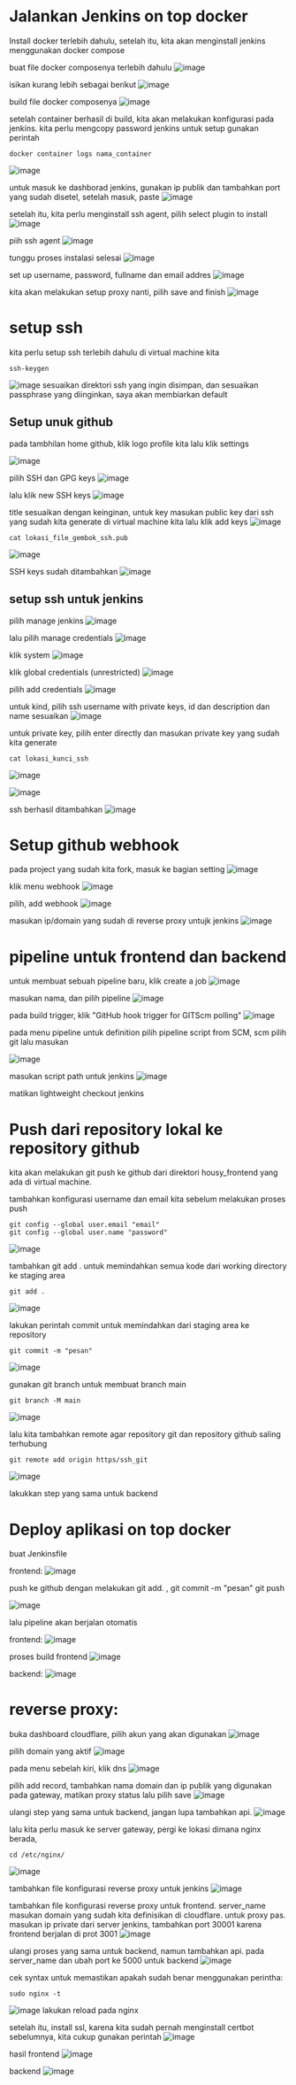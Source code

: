 # Jalankan Jenkins on top docker

Install docker terlebih dahulu,
setelah itu, kita akan menginstall jenkins menggunakan docker compose

buat file docker composenya terlebih dahulu
![image](https://user-images.githubusercontent.com/36489276/206492361-6ca98647-87ed-4c66-b0c9-a7f53a72a4fe.png)


isikan kurang lebih sebagai berikut
![image](https://user-images.githubusercontent.com/36489276/206492072-9c5eca1c-7ab4-4714-85ad-db737789f5e8.png)

build file docker composenya
![image](https://user-images.githubusercontent.com/36489276/206493456-0d634a2b-61ff-46b0-9a62-8194968a8caf.png)

setelah container berhasil di build, kita akan melakukan konfigurasi pada jenkins.
kita perlu mengcopy password jenkins untuk setup
gunakan perintah 
```
docker container logs nama_container
```
![image](https://user-images.githubusercontent.com/36489276/206495373-9831195c-4a82-45ab-8fe9-42daa789de1d.png)

untuk masuk ke dashborad jenkins, gunakan ip publik dan tambahkan port yang sudah disetel, setelah masuk, paste 
![image](https://user-images.githubusercontent.com/36489276/206496162-9143dc0f-51fb-46c3-a6ba-797e2508314d.png)

setelah itu, kita perlu menginstall ssh agent, pilih select plugin to install
![image](https://user-images.githubusercontent.com/36489276/206497089-3941bb6c-ee84-4e21-9db6-1a4ec59db57c.png)

piih ssh agent
![image](https://user-images.githubusercontent.com/36489276/206498117-aeb5d08a-641a-4f6f-8a07-f565a0e399e6.png)

tunggu proses instalasi selesai
![image](https://user-images.githubusercontent.com/36489276/206498226-6b3bb326-1806-4c48-820b-3586a87320bb.png)

set up username, password, fullname dan email addres
![image](https://user-images.githubusercontent.com/36489276/206498951-bbce3abb-8eeb-44c4-9528-13e1da0e5c79.png)

kita akan melakukan setup proxy nanti, pilih save and finish
![image](https://user-images.githubusercontent.com/36489276/206499492-5e5fcb65-8b49-448f-a7eb-95309feab113.png)

# setup ssh
kita perlu setup ssh terlebih dahulu di virtual machine kita
```
ssh-keygen
```
![image](https://user-images.githubusercontent.com/36489276/206378634-655b8182-8bee-4688-a36d-41b8182bbb9c.png)
sesuaikan direktori ssh yang ingin disimpan, dan sesuaikan passphrase yang diinginkan, saya akan membiarkan default

## Setup unuk github
pada tambhilan home github, klik logo profile kita lalu klik settings

![image](https://user-images.githubusercontent.com/36489276/206379166-6aa0c1b2-92b2-4a79-9949-4b4912ec9237.png)

pilih SSH dan GPG keys
![image](https://user-images.githubusercontent.com/36489276/206379275-0acb8afe-f83b-4e55-8710-2428e2c76091.png)

lalu klik new SSH keys
![image](https://user-images.githubusercontent.com/36489276/206379544-f13f0aa3-bcf8-422f-9f5d-df0a780317e1.png)

title sesuaikan dengan keinginan,
untuk key masukan public key dari ssh yang sudah kita generate di virtual machine kita lalu klik add keys
![image](https://user-images.githubusercontent.com/36489276/206380320-a35639c5-0137-41fe-8eb2-0a238b4c536d.png)

```
cat lokasi_file_gembok_ssh.pub
```
![image](https://user-images.githubusercontent.com/36489276/206379980-81ab867f-1f15-46e2-835a-04739ea48269.png)

SSH keys sudah ditambahkan
![image](https://user-images.githubusercontent.com/36489276/206380683-21edde7f-2b0b-4909-adf5-4a7938351d53.png)

## setup ssh untuk jenkins

pilih manage jenkins
![image](https://user-images.githubusercontent.com/36489276/206382002-069afbde-230c-419f-9dac-f732a78ae61b.png)

lalu pilih manage credentials
![image](https://user-images.githubusercontent.com/36489276/206382123-223f10e3-4142-40e1-9a86-1e7d6e0efa81.png)

klik system
![image](https://user-images.githubusercontent.com/36489276/206382682-d5251e35-b4a5-446d-bbaf-e6d7f304ec12.png)

klik global credentials (unrestricted)
![image](https://user-images.githubusercontent.com/36489276/206382814-1cb7c6a1-cbe5-4b5c-a28c-cea28413c66d.png)

pilih add credentials
![image](https://user-images.githubusercontent.com/36489276/206382859-2cb90a2f-c06a-47d2-8536-86eac7c26faf.png)

untuk kind, pilih ssh username with private keys, id dan description dan name sesuaikan
![image](https://user-images.githubusercontent.com/36489276/206383615-9fe0fc59-cb44-450a-8060-b3899ce6be8a.png)

untuk private key, pilih enter directly dan masukan private key yang sudah kita generate
```
cat lokasi_kunci_ssh
```
![image](https://user-images.githubusercontent.com/36489276/206384167-be675843-45ce-405c-9341-86fdbd267564.png)

![image](https://user-images.githubusercontent.com/36489276/206383962-4ea6f124-447c-4f05-981f-942ff9d6d375.png)

ssh berhasil ditambahkan
![image](https://user-images.githubusercontent.com/36489276/206384432-4165d491-42c6-43ba-a224-6e50765ed481.png)

# Setup github webhook

pada project yang sudah kita fork, masuk ke bagian setting
![image](https://user-images.githubusercontent.com/36489276/206505171-92b419dd-f9b0-4646-8d20-4a69a37a8966.png)

klik menu webhook
![image](https://user-images.githubusercontent.com/36489276/206505572-19722d33-4427-4fa7-9a2c-42efa308f7c6.png)

pilih, add webhook
![image](https://user-images.githubusercontent.com/36489276/206505754-15a92f92-d590-4fb8-91e6-a28f7f5e6acb.png)

masukan ip/domain yang sudah di reverse proxy untujk jenkins
![image](https://user-images.githubusercontent.com/36489276/206506916-e00c5e7a-3cef-4fa6-ae75-56595d1af2d3.png)

# pipeline untuk frontend dan backend

untuk membuat sebuah pipeline baru, klik create a job
![image](https://user-images.githubusercontent.com/36489276/206452340-5d06e03e-7f95-458f-af34-90612b2a0e8a.png)

masukan nama, dan pilih pipeline
![image](https://user-images.githubusercontent.com/36489276/206455553-f4e16549-e29c-4150-930a-8266e41e8eee.png)

pada build trigger, klik "GitHub hook trigger for GITScm polling"
![image](https://user-images.githubusercontent.com/36489276/206455852-14adbf53-695e-4642-8bfa-d3e199e18a83.png)

pada menu pipeline
untuk definition pilih pipeline script from SCM,
scm pilih git
lalu masukan 

![image](https://user-images.githubusercontent.com/36489276/206470299-6d1c8c19-21d1-45ce-8557-89ac38d76800.png)

masukan script path untuk jenkins
![image](https://user-images.githubusercontent.com/36489276/206470790-2fe3a22c-81cb-4627-b476-5ae0c3c0e723.png)

matikan lightweight checkout jenkins

# Push dari repository lokal ke repository github

kita akan melakukan git push ke github dari direktori housy_frontend yang ada di virtual machine.

tambahkan konfigurasi username dan email kita sebelum melakukan proses push
```
git config --global user.email "email"
git config --global user.name "password"
```
![image](https://user-images.githubusercontent.com/36489276/206459836-7518d25b-b7b7-47dc-82b9-0edb98362dcd.png)

tambahkan git add . untuk memindahkan semua kode dari working directory ke staging area
```
git add . 
```
![image](https://user-images.githubusercontent.com/36489276/206459934-326b5270-aefc-4a56-85c9-625211d6882e.png)

lakukan perintah commit untuk memindahkan dari staging area ke repository
```
git commit -m "pesan"
```
![image](https://user-images.githubusercontent.com/36489276/206461066-0ed857da-7d77-4d74-8395-060a09422201.png)

gunakan git branch untuk membuat branch main
```
git branch -M main
```
![image](https://user-images.githubusercontent.com/36489276/206461370-36d65d8b-c5b5-4f63-9964-b0e77c4657dd.png)

lalu kita tambahkan remote agar repository git dan repository github saling terhubung
```
git remote add origin https/ssh_git
```
![image](https://user-images.githubusercontent.com/36489276/206463191-b78f759f-93f4-4bd0-a66d-15ce66b79744.png)

lakukkan step yang sama untuk backend

# Deploy aplikasi on top docker

buat Jenkinsfile

frontend:
![image](https://user-images.githubusercontent.com/36489276/206517640-fdd4ccbd-9509-412f-90fa-93dc5eb5eb21.png)

push ke github dengan melakukan git add. , git commit -m "pesan" git push

![image](https://user-images.githubusercontent.com/36489276/206518576-3b971784-c397-4451-a3c3-bd3defa0b6ad.png)

lalu pipeline akan berjalan otomatis

frontend:
![image](https://user-images.githubusercontent.com/36489276/206518686-379ad864-7811-431a-bf83-ee5d636607a7.png)

proses build frontend
![image](https://user-images.githubusercontent.com/36489276/206520632-c3cf858f-925d-48ba-b816-fca787eaa9c3.png)

backend:
![image](https://user-images.githubusercontent.com/36489276/206520518-64cb5d4e-44bf-40bf-8506-93e4b8715b8a.png)

# reverse proxy:

buka dashboard cloudflare, pilih akun yang akan digunakan
![image](https://user-images.githubusercontent.com/36489276/206523015-02690dda-5144-499a-83bd-27dde07d619e.png)

pilih domain yang aktif
![image](https://user-images.githubusercontent.com/36489276/206525161-93dfc56d-c77c-429c-9c3e-799e514bdb7f.png)

pada menu sebelah kiri, klik dns
![image](https://user-images.githubusercontent.com/36489276/206525205-27bfa5c9-ddfa-4def-9854-ea4ac8ff2cbf.png)

pilih add record, tambahkan nama domain dan ip publik yang digunakan pada gateway, matikan proxy status lalu pilih save
![image](https://user-images.githubusercontent.com/36489276/206530437-2b7fc558-3727-4a46-afdf-13507759e98e.png)

ulangi step yang sama untuk backend, jangan lupa tambahkan api.
![image](https://user-images.githubusercontent.com/36489276/206531311-d0318864-9ec2-497b-bcf1-d365d8740030.png)

lalu kita perlu masuk ke server gateway, pergi ke lokasi dimana nginx berada, 

```
cd /etc/nginx/
```
![image](https://user-images.githubusercontent.com/36489276/206528094-5b899cdb-cc85-49a2-82cf-afab7f53d88c.png)

tambahkan file konfigurasi reverse proxy untuk jenkins
![image](https://user-images.githubusercontent.com/36489276/206528496-3b5b525e-8075-4694-b743-079c61140970.png)


tambahkan file konfigurasi reverse proxy untuk frontend. server_name masukan domain yang sudah kita definisikan di cloudflare. untuk proxy pas. masukan ip private
dari server jenkins, tambahkan port 30001 karena frontend berjalan di prot 3001
![image](https://user-images.githubusercontent.com/36489276/206538284-32c66e50-abb5-4dbb-a561-d5e0016cf92a.png)


ulangi proses yang sama untuk backend, namun tambahkan api. pada server_name dan ubah port ke 5000 untuk backend
![image](https://user-images.githubusercontent.com/36489276/206538176-da860693-5868-4368-bc9b-4242f94427cb.png)

cek syntax untuk memastikan apakah sudah benar menggunakan perintha:
```
sudo nginx -t
```
![image](https://user-images.githubusercontent.com/36489276/206538358-8d16db26-8717-4622-8cca-5d566af25ee9.png)
lakukan reload pada nginx

setelah itu, install ssl, karena kita sudah pernah menginstall certbot sebelumnya, kita cukup gunakan perintah
![image](https://user-images.githubusercontent.com/36489276/206540839-19db45b8-5998-4954-ac4e-2c3a7094b6ee.png)

hasil
frontend
![image](https://user-images.githubusercontent.com/36489276/206542536-857407d8-dbf5-49c6-8d2b-a3f9d37cb552.png)

backend
![image](https://user-images.githubusercontent.com/36489276/206542619-71aede6b-4926-453d-a776-2d6381529083.png)


